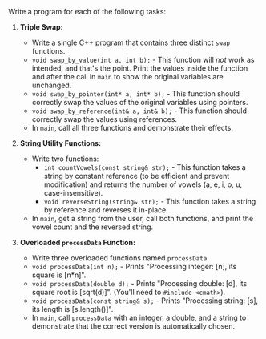 Write a program for each of the following tasks:

1.  **Triple Swap:**

    - Write a single C++ program that contains three distinct `swap` functions.
    - `void swap_by_value(int a, int b);` - This function will _not_ work as intended, and that's the point. Print the values inside the function and after the call in `main` to show the original variables are unchanged.
    - `void swap_by_pointer(int* a, int* b);` - This function should correctly swap the values of the original variables using pointers.
    - `void swap_by_reference(int& a, int& b);` - This function should correctly swap the values using references.
    - In `main`, call all three functions and demonstrate their effects.

2.  **String Utility Functions:**

    - Write two functions:
      - `int countVowels(const string& str);` - This function takes a string by constant reference (to be efficient and prevent modification) and returns the number of vowels (a, e, i, o, u, case-insensitive).
      - `void reverseString(string& str);` - This function takes a string by reference and reverses it in-place.
    - In `main`, get a string from the user, call both functions, and print the vowel count and the reversed string.

3.  **Overloaded `processData` Function:**
    - Write three overloaded functions named `processData`.
    - `void processData(int n);` - Prints "Processing integer: [n], its square is [n*n]".
    - `void processData(double d);` - Prints "Processing double: [d], its square root is [sqrt(d)]". (You'll need to `#include <cmath>`).
    - `void processData(const string& s);` - Prints "Processing string: [s], its length is [s.length()]".
    - In `main`, call `processData` with an integer, a double, and a string to demonstrate that the correct version is automatically chosen.
